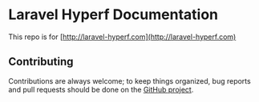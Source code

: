 Laravel Hyperf Documentation
===

This repo is for [http://laravel-hyperf.com](http://laravel-hyperf.com)

## Contributing

Contributions are always welcome; to keep things organized, bug reports and pull requests should be done on the [GitHub project](https://github.com/swooletw/laravel-packages/issues).

